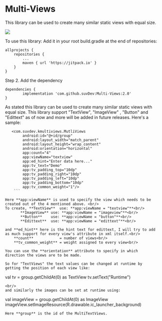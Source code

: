 # Multi-Views
This library can be used to create many similar static views with equal size.

[![](https://jitpack.io/v/suvDev/Multi-Views.svg)](https://jitpack.io/#suvDev/Multi-Views)

To use this library:
Add it in your root build.gradle at the end of repositories:

	allprojects {
		repositories {
			...
			maven { url 'https://jitpack.io' }
		}
	}
  
Step 2. Add the dependency

	dependencies {
	        implementation 'com.github.suvDev:Multi-Views:2.0'
	}

As stated this library can be used to create many similar static views with equal size. This library support "TextView", "ImageView"
, "Button" and "Edittext" as of now and more will be added in future releases. Here's a sample:

```
   <com.suvdev.kmultiviews.MutliViews
        android:id="@+id/group"
        android:layout_width="match_parent"
        android:layout_height="wrap_content"
        android:orientation="horizontal"
        app:count="4"
        app:viewName="textview"
        app:ed_hint="Enter data here..."
        app:tv_text="Demo"
        app:tv_padding_top="10dp"
        app:tv_padding_right="10dp"
        app:tv_padding_left="10dp"
        app:tv_padding_bottom="10dp"
        app:tv_common_weight="1"/>
	```
	
Here **app:viewName** is used to specify the view which needs to be created out of the 4 mentioned above. <br/>
To create, **TextView**  use: **app:viewName = "textview"**<br/>
	   **ImageView** use: **app:viewName = "imageview"**<br/>
	   **Button**    use: **app:viewName = "button"**<br/>
	   **Edittext**  use: **app:viewName = "edittext"**<br/>
	   
and **ed_hint** here is the hint text for edittext, I will try to add as much support for every view's attribute in xml itself.<br/>
    **count**            = number of views<br/>
    **tv_common_weight** = weight assigned to every view<br/>
    
You can use the **orientation** attribute to specify in which direction the views are to be made.    

So for "TextViews" the text values can be changed at runtime by getting the position of each view like:

```
 val tv = group.getChildAt(0) as TextView
 tv.setText("Runtime")
```
<br/>
and similarly the images can be set at runtime using:
```
 val imageView = group.getChildAt(0) as ImageView
 imageView.setImageResource(R.drawable.ic_launcher_background)
```
Here **group** is the id of the MultiTextViews.
